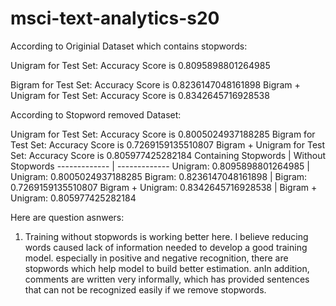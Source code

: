 # msci-text-analytics-s20
According to Originial Dataset which contains stopwords:

Unigram for Test Set: Accuracy Score is  0.8095898801264985

Bigram for Test Set: Accuracy Score is  0.8236147048161898
Bigram + Unigram for Test Set: Accuracy Score is  0.8342645716928538

According to Stopword removed Dataset:

Unigram for Test Set: Accuracy Score is  0.8005024937188285
Bigram for Test Set: Accuracy Score is  0.7269159135510807
Bigram + Unigram for Test Set: Accuracy Score is  0.805977425282184
Containing Stopwords  | Without Stopwords
------------- | -------------
Unigram: 0.8095898801264985  | Unigram: 0.8005024937188285 
Bigram: 0.8236147048161898  | Bigram: 0.7269159135510807
Bigram + Unigram: 0.8342645716928538  | Bigram + Unigram: 0.805977425282184

Here are question asnwers:

1. Training without stopwords is working better here. 
I believe reducing words caused lack of information needed to develop a good training model.
especially in positive and negative recognition, there are stopwords which help model to build better estimation.
anIn addition, comments are written very informally, which has provided sentences that can not be recognized easily if we remove stopwords.
